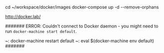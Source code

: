 
cd ~/workspace/docker/images
docker-compose up -d --remove-orphans

http://docker.lab/


#######
ERROR: Couldn't connect to Docker daemon - you might need to run `docker-machine start default`.

~: docker-machine restart default
~: eval $(docker-machine env default)
#######